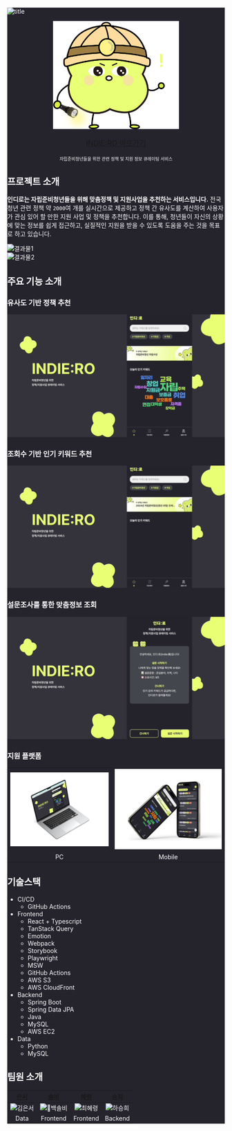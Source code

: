 <div style="color:#ffffff; background-color:#25242D;">

![title](docs/home/title.png)

<a href="https://indiero.com" target="_blank">
  <p align="center">
    <img src="docs/home/indie.png" height="250px"/>
  </p>
  <p align="center" style="font-size: larger;">
    INDIE:RO 바로가기
  </p>
</a>
<p align="center" style="font-size: x-small;">
  자립준비청년들을 위한 관련 정책 및 지원 정보 큐레이팅 서비스
</p>

## 프로젝트 소개

**인디로는 자립준비청년들을 위해 맞춤정책 및 지원사업을 추천하는 서비스입니다.**
전국 청년 관련 정책 약 `2000`여 개를 실시간으로 제공하고 정책 간 유사도를 계산하여 사용자가 관심 있어 할 만한 지원 사업 및 정책을 추천합니다.
이를 통해, 청년들이 자신의 상황에 맞는 정보를 쉽게 접근하고, 실질적인 지원을 받을 수 있도록 도움을 주는 것을 목표로 하고 있습니다.

<img src="docs/home/result1.png" alt="결과물1" />
<br />
<img src="docs/home/result2.png" alt="결과물2" />

## 주요 기능 소개

### 유사도 기반 정책 추천

![유사도 기반 정책 추천](docs/home/recommendation.gif)

### 조회수 기반 인기 키워드 추천

![조회수 기반 인기 키워드 추천](docs/home/wordcloud.gif)

### 설문조사를 통한 맞춤정보 조회

![설문조사를 통한 맞춤정보 조회](docs/home/custom-info.gif)

### 지원 플랫폼

<table>
  <tr>
    <td align="center">
        <img src="docs/home/pc.png" alt="PC" />
    </td>
    <td align="center">
        <img src="docs/home/mobile.png" alt="Mobile" />
    </td>
  </tr>
  <tr>
    <td align="center">
        PC
    </td>
    <td align="center">
        Mobile
    </td>
  </tr>
</table>

## 기술스택

- CI/CD
  - GitHub Actions
- Frontend
  - React + Typescript
  - TanStack Query
  - Emotion
  - Webpack
  - Storybook
  - Playwright
  - MSW
  - GitHub Actions
  - AWS S3
  - AWS CloudFront
- Backend
  - Spring Boot
  - Spring Data JPA
  - Java
  - MySQL
  - AWS EC2
- Data
  - Python
  - MySQL

## 팀원 소개

|                               [은서](https://github.com/enxxo)                               |                              [솔비](https://github.com/hae-on)                              |                           [혜령](https://github.com/HyeryongChoi)                           |                            [승희](https://github.com/HASEUNGHEEE)                            |
| :------------------------------------------------------------------------------------------: | :-----------------------------------------------------------------------------------------: | :-----------------------------------------------------------------------------------------: | :------------------------------------------------------------------------------------------: |
| <img src="https://avatars.githubusercontent.com/u/170625956?v=4" width=200px alt="김은서" /> | <img src="https://avatars.githubusercontent.com/u/80464961?v=4" width=200px alt="백솔비" /> | <img src="https://avatars.githubusercontent.com/u/24777828?v=4" width=200px alt="최혜령" /> | <img src="https://avatars.githubusercontent.com/u/107941880?v=4" width=200px alt="하승희" /> |
|                                             Data                                             |                                          Frontend                                           |                                          Frontend                                           |                                           Backend                                            |

</div>
